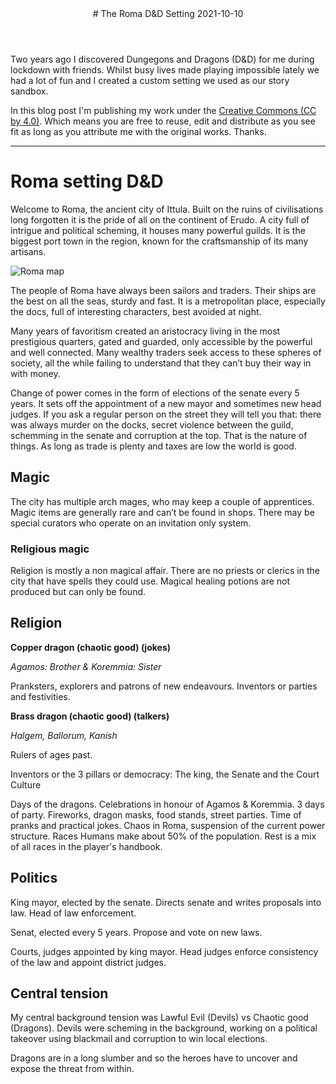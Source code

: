 <header>
# The Roma D&D Setting
<time class="article-date" date="2021-10-10">2021-10-10</time>
</header>

Two years ago I discovered Dungegons and Dragons (D&D) for me during lockdown
with friends.
Whilst busy lives made playing impossible lately we had a lot of fun and I
created a custom setting we used as our story sandbox.

In this blog post I'm publishing my work under the
[Creative Commons (CC by 4.0)](https://creativecommons.org/licenses/by/4.0/).
Which means you are free to reuse, edit and distribute as you see fit as long as you attribute me with the original works. Thanks.


----


# Roma setting D&D

Welcome to Roma, the ancient city of Ittula. Built on the ruins of civilisations long forgotten it is the pride of all on the continent of Erudo.
A city full of intrigue and political scheming, it houses many powerful guilds. It is the biggest port town in the region, known for the craftsmanship of its many artisans.

![Roma map](/images/blog/2021-10-10-the-roma-dd-setting/map.png)

The people of Roma have always been sailors and traders. Their ships are the best on all the seas, sturdy and fast. It is a metropolitan place, especially the docs, full of interesting characters, best avoided at night.

Many years of favoritism created an aristocracy living in the most prestigious quarters, gated and guarded, only accessible by the powerful and well connected. Many wealthy traders seek access to these spheres of society, all the while failing to understand that they can’t buy their way in with money.

Change of power comes in the form of elections of the senate every 5 years. It sets off the appointment of a new mayor and sometimes new head judges.
If you ask a regular person on the street they will tell you that: there was always murder on the docks, secret violence between the guild, schemming in the senate and corruption at the top. That is the nature of things. As long as trade is plenty and taxes are low the world is good.


## Magic

The city has multiple arch mages, who may keep a couple of apprentices. Magic items are generally rare and can’t be found in shops. There may be special curators who operate on an invitation only system.

### Religious magic

Religion is mostly a non magical affair. There are no priests or clerics in the city that have spells they could use.
Magical healing potions are not produced but can only be found.

## Religion

__Copper dragon (chaotic good) (jokes)__

_Agamos: Brother & Koremmia: Sister_

Pranksters, explorers and patrons of new endeavours. Inventors or parties and festivities.

__Brass dragon (chaotic good) (talkers)__

_Halgem, Ballorum, Kanish_

Rulers of ages past.

Inventors or the 3 pillars or democracy: The king, the Senate and the Court
Culture

Days of the dragons. Celebrations in honour of Agamos & Koremmia.
3 days of party. Fireworks, dragon masks, food stands, street parties.
Time of pranks and practical jokes.
Chaos in Roma, suspension of the current power structure.
Races
Humans make about 50% of the population. Rest is a mix of all races in the player's handbook.

## Politics

King mayor, elected by the senate. Directs senate and writes proposals into law. Head of law enforcement.

Senat, elected every 5 years. Propose and vote on new laws.

Courts, judges appointed by king mayor. Head judges enforce consistency of the law and appoint district judges.

## Central tension

My central background tension was Lawful Evil (Devils) vs Chaotic good
(Dragons). Devils were scheming in the background, working on a political
takeover using blackmail and corruption to win local elections.

Dragons are in a long slumber and so the heroes have to uncover and expose the
threat from within.
